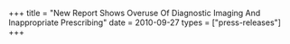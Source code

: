 +++
title = "New Report Shows Overuse Of Diagnostic Imaging And Inappropriate Prescribing"
date = 2010-09-27
types = ["press-releases"]
+++
